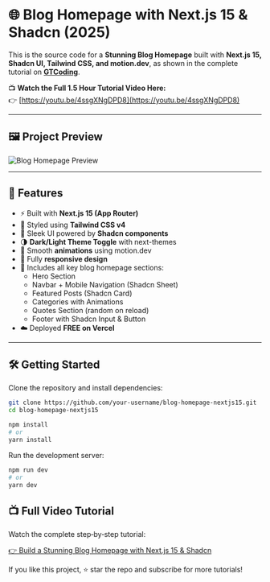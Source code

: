 # 🌐 Blog Homepage with Next.js 15 & Shadcn (2025)

This is the source code for a **Stunning Blog Homepage** built with **Next.js 15, Shadcn UI, Tailwind CSS, and motion.dev**, as shown in the complete tutorial on **[GTCoding](https://www.youtube.com/@GTCoding)**.

📺 **Watch the Full 1.5 Hour Tutorial Video Here:**  
👉 [https://youtu.be/4ssgXNgDPD8](https://youtu.be/4ssgXNgDPD8)

---

## 🖼️ Project Preview

![Blog Homepage Preview](https://yt3.ggpht.com/hF_Ag1i6zRMTeGRcbxDsS_YwlRBxmE13LNdjqQgREgEV0jhR9zkVv5_ZVngNx4V2pkZhUgrPJ1rs=s1600-c-fcrop64=1,00000000ffffffff-rw-nd-v1)

---

## 🚀 Features

- ⚡ Built with **Next.js 15 (App Router)**
- 🎨 Styled using **Tailwind CSS v4**
- 🧩 Sleek UI powered by **Shadcn components**
- 🌗 **Dark/Light Theme Toggle** with next-themes
- 🎥 Smooth **animations** using motion.dev
- 📱 Fully **responsive design**
- 📰 Includes all key blog homepage sections:
  - Hero Section
  - Navbar + Mobile Navigation (Shadcn Sheet)
  - Featured Posts (Shadcn Card)
  - Categories with Animations
  - Quotes Section (random on reload)
  - Footer with Shadcn Input & Button
- ☁️ Deployed **FREE on Vercel**

---

## 🛠️ Getting Started

Clone the repository and install dependencies:

```bash
git clone https://github.com/your-username/blog-homepage-nextjs15.git
cd blog-homepage-nextjs15

npm install
# or
yarn install
```

Run the development server:

```bash
npm run dev
# or
yarn dev
```

## 📺 Full Video Tutorial

Watch the complete step‑by‑step tutorial:

[👉 Build a Stunning Blog Homepage with Next.js 15 & Shadcn](https://youtu.be/4ssgXNgDPD8)

If you like this project, ⭐ star the repo and subscribe for more tutorials!

